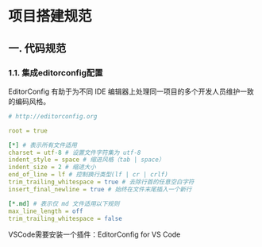 # 项目搭建规范
## 一. 代码规范
### 1.1. 集成editorconfig配置
EditorConfig 有助于为不同 IDE 编辑器上处理同一项目的多个开发人员维护一致的编码风格。
```yaml
# http://editorconfig.org

root = true

[*] # 表示所有文件适用
charset = utf-8 # 设置文件字符集为 utf-8
indent_style = space # 缩进风格（tab | space）
indent_size = 2 # 缩进大小
end_of_line = lf # 控制换行类型(lf | cr | crlf)
trim_trailing_whitespace = true # 去除行首的任意空白字符
insert_final_newline = true # 始终在文件末尾插入一个新行

[*.md] # 表示仅 md 文件适用以下规则
max_line_length = off
trim_trailing_whitespace = false
```
VSCode需要安装一个插件：EditorConfig for VS Code


